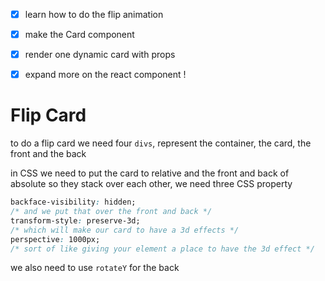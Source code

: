 - [x] learn how to do the flip animation
- [x] make the Card component
- [x] render one dynamic card with props 
- [x] expand more on the react component !



# Flip Card

to do a flip card we need four `divs`, represent the container, the card, the front and the back

in CSS we need to put the card to relative and the front and back of absolute so they stack over each other, we need three CSS property

```CSS
backface-visibility: hidden;
/* and we put that over the front and back */
transform-style: preserve-3d;
/* which will make our card to have a 3d effects */
perspective: 1000px;
/* sort of like giving your element a place to have the 3d effect */
```

we also need to use `rotateY` for the back